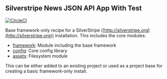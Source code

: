 ## Silverstripe News JSON API App With Test

[![CircleCI](https://circleci.com/gh/laminbarrow/silverstripe-news-jsonapi-app-with-test.svg?style=svg)](https://circleci.com/gh/laminbarrow/silverstripe-news-jsonapi-app-with-test)

Base framework-only recipe for a SilverStripe ([http://silverstripe.org](http://silverstripe.org)) installation.
This includes the core modules:

 * [framework](http://github.com/silverstripe/silverstripe-framework): Module including the base framework
 * [config](https://github.com/silverstripe/silverstripe-config): Core config library
 * [assets](http://github.com/silverstripe/silverstripe-assets): Filesystem module

This can be either added to an existing project or used as a project base for creating a
basic framework-only install.
